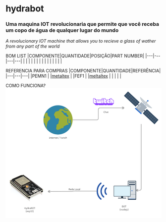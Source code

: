 # hydrabot
### Uma maquina IOT revolucionaria que permite que você receba um copo de água de qualquer lugar do mundo
*A revolucionary IOT machine that allows you to recieve a glass of wather from any part of the world*


BOM LIST
|COMPONENTE|QUANTIDADE|POSIÇÃO|PART NUMBER|
|---|---|---|---|
|   |   |   |   |
|   |   |   |   |
|   |   |   |   |


REFERENCIA PARA COMPRAS
|COMPONENTE|QUANTIDADE|REFERÊNCIA|
|---|---|---|
|PEMN1   |   |[metaltex](https://www.eletrodex.com.br/pemn1-conector-placa-cabo-passo-2-50mm-macho-90-metaltex.html)  |
|FEF1   |   |[meltaltex](https://www.eletrodex.com.br/pef1-conector-metaltex-passo-2-50mm-alojamento.html)   |
|   |   |   |


COMO FUNCIONA?
<img src="twitch-chat-esp.png">
